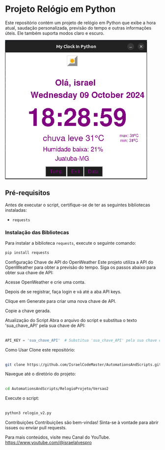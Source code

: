 # Projeto Relógio em Python

Este repositório contém um projeto de relógio em Python que exibe a hora atual, saudação personalizada, previsão do tempo e outras informações úteis. Ele também suporta modos claro e escuro.

![Imagem do Relógio](https://github.com/IsraelCodeMaster/AutomationsAndScripts/blob/main/Relogio%20em%20python/Versao2/Screenshot%20from%202024-10-09%2018-29-14.png)

## Pré-requisitos

Antes de executar o script, certifique-se de ter as seguintes bibliotecas instaladas:

- `requests`

### Instalação das Bibliotecas

Para instalar a biblioteca `requests`, execute o seguinte comando:

```sh
pip install requests
```

 Configuração
Chave de API do OpenWeather
Este projeto utiliza a API do OpenWeather para obter a previsão do tempo. Siga os passos abaixo para obter sua chave de API:

Acesse OpenWeather e crie uma conta.

Depois de se registrar, faça login e vá até a aba API keys.

Clique em Generate para criar uma nova chave de API.

Copie a chave gerada.

Atualização do Script
Abra o arquivo do script e substitua o texto 'sua_chave_API' pela sua chave de API:

```python

API_KEY = 'sua_chave_API'  # Substitua 'sua_chave_API' pela sua chave de API
```
Como Usar
Clone este repositório:

```sh

git clone https://github.com/IsraelCodeMaster/AutomationsAndScripts.git
```
Navegue até o diretório do projeto:
```sh

cd AutomationsAndScripts/RelogioProjeto/Versao2
```
Execute o script:
```sh

python3 relogio_v2.py
```

Contribuições
Contribuições são bem-vindas! Sinta-se à vontade para abrir issues ou enviar pull requests.

Para mais conteúdos, visite meu Canal do YouTube. https://www.youtube.com/@israelalvespro
